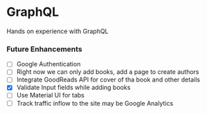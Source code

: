 # GraphQL
Hands on experience with GraphQL
### Future Enhancements
- [ ] Google Authentication
- [ ] Right now we can only add books, add a page to create authors
- [ ] Integrate GoodReads API for cover of tha book and other details
- [x] Validate Input fields while adding books
- [ ] Use Material UI for tabs
- [ ] Track traffic inflow to the site may be Google Analytics
